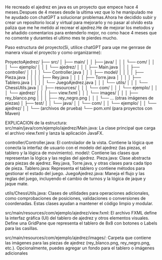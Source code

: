He recreado el ajedrez en java es un proyecto que empece hace 4 meses.Despues de 4 meses desde la ultima vez que lo he manipulado me he ayudado con chatGPT a solucionar problemas.Ahora he decidido subir y crear un repositorio local y virtual para mejorarlo y no pasar al olvido esta paliza que me he metido al recrear el ajedrez.He de mejorar los metodos y he añadido comentarios para entenderlo mejor, no como hace 4 meses que no comente y duramtes el ultimo mes te pierdes mucho.

Paso estructura del proyecto(Si, utilice chatGPT para uqe me genrase de manera visual el proyecto y como organizarme):

ProyectoAjedrez/
├── src/
│   ├── main/
│   │   ├── java/
│   │   │   └── com/
│   │   │       └── ejemplo/
│   │   │           └── ajedrez/
│   │   │               ├── Main.java
│   │   │               ├── controller/
│   │   │               │   └── Controller.java
│   │   │               ├── model/
│   │   │               │   ├── Pieza.java
│   │   │               │   ├── Rey.java
│   │   │               │   ├── Torre.java
│   │   │               │   ├── Tablero.java
│   │   │               │   └── JuegoAjedrez.java
│   │   │               └── utils/
│   │   │                   └── ChessUtils.java
│   │   ├── resources/
│   │   │   └── com/
│   │   │       └── ejemplo/
│   │   │           └── ajedrez/
│   │   │               ├── view.fxml
│   │   │               └── images/
│   │   │                   ├── rey_blanco.png
│   │   │                   ├── rey_negro.png
│   │   │                   └── ... (otras imágenes de piezas)
│   ├── test/
│   │   └── java/
│   │       └── com/
│   │           └── ejemplo/
│   │               └── ajedrez/
│   │                   └── (archivos de prueba)
└── pom.xml (para proyectos con Maven)


EXPLICACION de la estructura:
src/main/java/com/ejemplo/ajedrez/Main.java:
La clase principal que carga el archivo view.fxml y lanza la aplicación JavaFX.

controller/Controller.java:
El controlador de la vista. Contiene la lógica que conecta la interfaz de usuario con el modelo del ajedrez (las piezas, el tablero y la lógica de movimiento).
model/:
Contiene las clases que representan la lógica y las reglas del ajedrez.
Pieza.java: Clase abstracta para piezas de ajedrez.
Rey.java, Torre.java, y otras clases para cada tipo de pieza.
Tablero.java: Representa el tablero y contiene métodos para gestionar el estado del juego.
JuegoAjedrez.java: Maneja el flujo y las reglas del juego, incluyendo el cambio de turnos y la lógica de jaque y jaque mate.

utils/ChessUtils.java:
Clases de utilidades para operaciones adicionales, como comprobaciones de posiciones, validaciones o conversiones de coordenadas. Estas clases ayudan a mantener el código limpio y modular.

src/main/resources/com/ejemplo/ajedrez/view.fxml:
El archivo FXML define la interfaz gráfica (UI) del tablero de ajedrez y otros elementos visuales.
Define una GridPane que representa el tablero de 8x8 con botones o Labels para las casillas.

src/main/resources/com/ejemplo/ajedrez/images/:
Carpeta que contiene las imágenes para las piezas de ajedrez (rey_blanco.png, rey_negro.png, etc.).
Opcionalmente, puedes agregar un fondo para el tablero o imágenes adicionales
